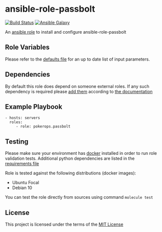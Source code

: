 # ansible-role-passbolt

[![Build Status](https://github.com/pokerops/ansible-role-passbolt/workflows/CI/badge.svg)](https://github.com/pokerops/ansible-role-passbolt/actions)
[![Ansible Galaxy](http://img.shields.io/badge/ansible--galaxy-pokerops.passbolt.vim-blue.svg)](https://galaxy.ansible.com/pokerops/passbolt/)

An [ansible role](https://galaxy.ansible.com/pokerops/passbolt) to install and configure ansible-role-passbolt

## Role Variables

Please refer to the [defaults file](/defaults/main.yml) for an up to date list of input parameters.

## Dependencies

By default this role does depend on someone external roles. If any such dependency is required please [add them](/meta/main.yml) according to [the documentation](http://docs.ansible.com/ansible/playbooks_roles.html#role-dependencies)

## Example Playbook

```
- hosts: servers
  roles:
     - role: pokerops.passbolt
```

## Testing

Please make sure your environment has [docker](https://www.docker.com) installed in order to run role validation tests. Additional python dependencies are listed in the [requirements file](https://github.com/nephelaiio/ansible-role-requirements/blob/master/requirements.txt)

Role is tested against the following distributions (docker images):

  * Ubuntu Focal
  * Debian 10

You can test the role directly from sources using command ` molecule test `

## License

This project is licensed under the terms of the [MIT License](/LICENSE)
